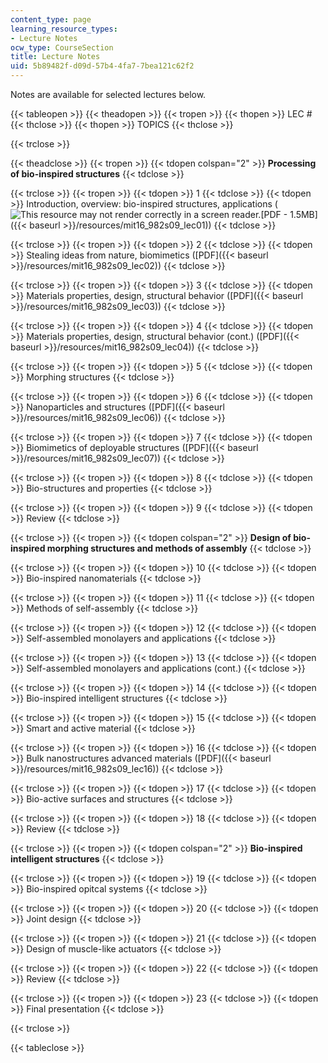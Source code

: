 ```yaml
---
content_type: page
learning_resource_types:
- Lecture Notes
ocw_type: CourseSection
title: Lecture Notes
uid: 5b89482f-d09d-57b4-4fa7-7bea121c62f2
---
```


Notes are available for selected lectures below.

{{< tableopen >}}
{{< theadopen >}}
{{< tropen >}}
{{< thopen >}}
LEC #
{{< thclose >}}
{{< thopen >}}
TOPICS
{{< thclose >}}

{{< trclose >}}

{{< theadclose >}}
{{< tropen >}}
{{< tdopen colspan="2" >}}
**Processing of bio-inspired structures**
{{< tdclose >}}

{{< trclose >}}
{{< tropen >}}
{{< tdopen >}}
1
{{< tdclose >}}
{{< tdopen >}}
Introduction, overview: bio-inspired structures, applications (![This resource may not render correctly in a screen reader.](/images/inacessible.gif)[PDF - 1.5MB]({{< baseurl >}}/resources/mit16_982s09_lec01))
{{< tdclose >}}

{{< trclose >}}
{{< tropen >}}
{{< tdopen >}}
2
{{< tdclose >}}
{{< tdopen >}}
Stealing ideas from nature, biomimetics ([PDF]({{< baseurl >}}/resources/mit16_982s09_lec02))
{{< tdclose >}}

{{< trclose >}}
{{< tropen >}}
{{< tdopen >}}
3
{{< tdclose >}}
{{< tdopen >}}
Materials properties, design, structural behavior ([PDF]({{< baseurl >}}/resources/mit16_982s09_lec03))
{{< tdclose >}}

{{< trclose >}}
{{< tropen >}}
{{< tdopen >}}
4
{{< tdclose >}}
{{< tdopen >}}
Materials properties, design, structural behavior (cont.) ([PDF]({{< baseurl >}}/resources/mit16_982s09_lec04))
{{< tdclose >}}

{{< trclose >}}
{{< tropen >}}
{{< tdopen >}}
5
{{< tdclose >}}
{{< tdopen >}}
Morphing structures
{{< tdclose >}}

{{< trclose >}}
{{< tropen >}}
{{< tdopen >}}
6
{{< tdclose >}}
{{< tdopen >}}
Nanoparticles and structures ([PDF]({{< baseurl >}}/resources/mit16_982s09_lec06))
{{< tdclose >}}

{{< trclose >}}
{{< tropen >}}
{{< tdopen >}}
7
{{< tdclose >}}
{{< tdopen >}}
Biomimetics of deployable structures ([PDF]({{< baseurl >}}/resources/mit16_982s09_lec07))
{{< tdclose >}}

{{< trclose >}}
{{< tropen >}}
{{< tdopen >}}
8
{{< tdclose >}}
{{< tdopen >}}
Bio-structures and properties
{{< tdclose >}}

{{< trclose >}}
{{< tropen >}}
{{< tdopen >}}
9
{{< tdclose >}}
{{< tdopen >}}
Review
{{< tdclose >}}

{{< trclose >}}
{{< tropen >}}
{{< tdopen colspan="2" >}}
**Design of bio-inspired morphing structures and methods of assembly**
{{< tdclose >}}

{{< trclose >}}
{{< tropen >}}
{{< tdopen >}}
10
{{< tdclose >}}
{{< tdopen >}}
Bio-inspired nanomaterials
{{< tdclose >}}

{{< trclose >}}
{{< tropen >}}
{{< tdopen >}}
11
{{< tdclose >}}
{{< tdopen >}}
Methods of self-assembly
{{< tdclose >}}

{{< trclose >}}
{{< tropen >}}
{{< tdopen >}}
12
{{< tdclose >}}
{{< tdopen >}}
Self-assembled monolayers and applications
{{< tdclose >}}

{{< trclose >}}
{{< tropen >}}
{{< tdopen >}}
13
{{< tdclose >}}
{{< tdopen >}}
Self-assembled monolayers and applications (cont.)
{{< tdclose >}}

{{< trclose >}}
{{< tropen >}}
{{< tdopen >}}
14
{{< tdclose >}}
{{< tdopen >}}
Bio-inspired intelligent structures
{{< tdclose >}}

{{< trclose >}}
{{< tropen >}}
{{< tdopen >}}
15
{{< tdclose >}}
{{< tdopen >}}
Smart and active material
{{< tdclose >}}

{{< trclose >}}
{{< tropen >}}
{{< tdopen >}}
16
{{< tdclose >}}
{{< tdopen >}}
Bulk nanostructures advanced materials ([PDF]({{< baseurl >}}/resources/mit16_982s09_lec16))
{{< tdclose >}}

{{< trclose >}}
{{< tropen >}}
{{< tdopen >}}
17
{{< tdclose >}}
{{< tdopen >}}
Bio-active surfaces and structures
{{< tdclose >}}

{{< trclose >}}
{{< tropen >}}
{{< tdopen >}}
18
{{< tdclose >}}
{{< tdopen >}}
Review
{{< tdclose >}}

{{< trclose >}}
{{< tropen >}}
{{< tdopen colspan="2" >}}
**Bio-inspired intelligent structures**
{{< tdclose >}}

{{< trclose >}}
{{< tropen >}}
{{< tdopen >}}
19
{{< tdclose >}}
{{< tdopen >}}
Bio-inspired opitcal systems
{{< tdclose >}}

{{< trclose >}}
{{< tropen >}}
{{< tdopen >}}
20
{{< tdclose >}}
{{< tdopen >}}
Joint design
{{< tdclose >}}

{{< trclose >}}
{{< tropen >}}
{{< tdopen >}}
21
{{< tdclose >}}
{{< tdopen >}}
Design of muscle-like actuators
{{< tdclose >}}

{{< trclose >}}
{{< tropen >}}
{{< tdopen >}}
22
{{< tdclose >}}
{{< tdopen >}}
Review
{{< tdclose >}}

{{< trclose >}}
{{< tropen >}}
{{< tdopen >}}
23
{{< tdclose >}}
{{< tdopen >}}
Final presentation
{{< tdclose >}}

{{< trclose >}}

{{< tableclose >}}